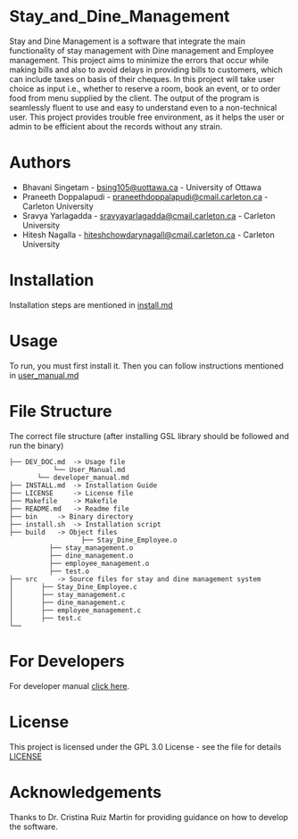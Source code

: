 # Stay_and_Dine_Management

Stay and Dine Management is a software that integrate the main functionality of stay management with Dine management and Employee management. This project aims to minimize the errors that occur while making bills and also to avoid delays in providing bills to customers, which can include taxes on basis of their cheques. In this project will take user choice as input i.e., whether to reserve a room, book an event, or to order food from menu supplied by the client. The output of the program is seamlessly fluent to use and easy to understand even to a non-technical user. This project provides trouble free environment, as it helps the user or admin to be efficient about the records without any strain.

# Authors

- Bhavani Singetam -  bsing105@uottawa.ca - University of Ottawa
- Praneeth Doppalapudi - praneethdoppalapudi@cmail.carleton.ca - Carleton University
- Sravya Yarlagadda - sravyayarlagadda@cmail.carleton.ca - Carleton University
- Hitesh Nagalla - hiteshchowdarynagall@cmail.carleton.ca - Carleton University

# Installation

Installation steps are mentioned in [install.md](https://github.com/praneethdoppalapudi/Stay-and-Dine-Management/blob/dev/install.md)

# Usage
To run, you must first install it. Then you can follow instructions mentioned in [user_manual.md](https://github.com/praneethdoppalapudi/Stay-and-Dine-Management/blob/dev_development/dev_doc/User_Manual.md)

# File Structure

The correct file structure (after installing GSL library should be followed and run the binary)


```
├── DEV_DOC.md 	-> Usage file
           └── User_Manual.md
	   └── developer_manual.md	 
├── INSTALL.md 	-> Installation Guide
├── LICENSE 	-> License file
├── Makefile 	-> Makefile
├── README.md 	-> Readme file
├── bin 	-> Binary directory
├── install.sh 	-> Installation script
├── build 	-> Object files
                  ├── Stay_Dine_Employee.o
		  ├── stay_management.o
		  ├── dine_management.o
		  ├── employee_management.o
		  ├── test.o
├── src 	-> Source files for stay and dine management system
│       ├── Stay_Dine_Employee.c
│       ├── stay_management.c
│       ├── dine_management.c
│       ├── employee_management.c
│       ├── test.c
└──
```
# For Developers

For developer manual [click here](https://github.com/praneethdoppalapudi/Stay-and-Dine-Management/blob/dev_development/dev_doc/developer_manual.md).

# License

This project is licensed under the GPL 3.0 License - see the file for details [LICENSE](https://github.com/praneethdoppalapudi/Stay-and-Dine-Management/blob/dev/LICENSE)

# Acknowledgements

Thanks to Dr. Cristina Ruiz Martin for providing guidance on how to develop the software.
